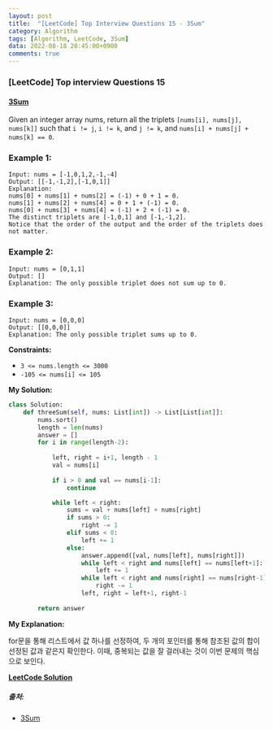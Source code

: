 ```yaml
---
layout: post
title:  "[LeetCode] Top Interview Questions 15 - 3Sum"
category: Algorithm
tags: [Algorithm, LeetCode, 3Sum]
data: 2022-08-18 20:45:00+0900
comments: true  
---
```


### [LeetCode] Top interview Questions 15
#### [3Sum](https://leetcode.com/problems/3sum/)

Given an integer array nums, return all the triplets `[nums[i], nums[j], nums[k]]` such that `i != j`, `i != k`, and `j != k`, and `nums[i] + nums[j] + nums[k] == 0`.

### **Example 1:**
```
Input: nums = [-1,0,1,2,-1,-4]
Output: [[-1,-1,2],[-1,0,1]]
Explanation: 
nums[0] + nums[1] + nums[2] = (-1) + 0 + 1 = 0.
nums[1] + nums[2] + nums[4] = 0 + 1 + (-1) = 0.
nums[0] + nums[3] + nums[4] = (-1) + 2 + (-1) = 0.
The distinct triplets are [-1,0,1] and [-1,-1,2].
Notice that the order of the output and the order of the triplets does not matter.
```

### **Example 2:**
```
Input: nums = [0,1,1]
Output: []
Explanation: The only possible triplet does not sum up to 0.
```

### **Example 3:**
```
Input: nums = [0,0,0]
Output: [[0,0,0]]
Explanation: The only possible triplet sums up to 0.
```
**Constraints:**

- `3 <= nums.length <= 3000`
- `-105 <= nums[i] <= 105`

**My Solution:**
``` python
class Solution:
    def threeSum(self, nums: List[int]) -> List[List[int]]:
        nums.sort()
        length = len(nums)
        answer = []
        for i in range(length-2):
            
            left, right = i+1, length - 1
            val = nums[i]
            
            if i > 0 and val == nums[i-1]:
                continue

            while left < right:
                sums = val + nums[left] + nums[right]
                if sums > 0:
                    right -= 1
                elif sums < 0:
                    left += 1
                else:
                    answer.append([val, nums[left], nums[right]])
                    while left < right and nums[left] == nums[left+1]:
                        left += 1
                    while left < right and nums[right] == nums[right-1]:
                        right -= 1 
                    left, right = left+1, right-1                    
        
        return answer            
```

**My Explanation:**

for문을 통해 리스트에서 값 하나를 선정하여, 두 개의 포인터를 통해 참조된 값의 합이 선정된 값과 같은지 확인한다. 이때, 중복되는 값을 잘 걸러내는 것이 이번 문제의 핵심으로 보인다.

[**LeetCode Solution**](https://leetcode.com/problems/3sum/solution/)

##### 출처:
- [3Sum](https://leetcode.com/problems/3sum/)
